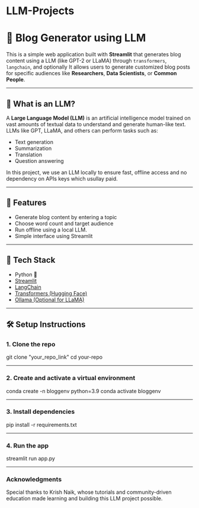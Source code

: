 # LLM-Projects

# 🧠 Blog Generator using LLM

This is a simple web application built with **Streamlit** that generates blog content using a LLM (like GPT-2 or LLaMA) through `transformers`, `langchain`, and optionally It allows users to generate customized blog posts for specific audiences like **Researchers**, **Data Scientists**, or **Common People**.

---

## 📌 What is an LLM?

A **Large Language Model (LLM)** is an artificial intelligence model trained on vast amounts of textual data to understand and generate human-like text. LLMs like GPT, LLaMA, and others can perform tasks such as:

- Text generation
- Summarization
- Translation
- Question answering

In this project, we use an LLM locally to ensure fast, offline access and no dependency on APIs keys which usullay paid.

---

## 🚀 Features

- Generate blog content by entering a topic
- Choose word count and target audience
- Run offline using a local LLM.
- Simple interface using Streamlit

---

## 🧪 Tech Stack

- Python 🐍
- [Streamlit](https://streamlit.io/)
- [LangChain](https://www.langchain.com/)
- [Transformers (Hugging Face)](https://huggingface.co/docs/transformers/index)
- [Ollama (Optional for LLaMA)](https://ollama.com/)

---

## 🛠️ Setup Instructions

### 1. Clone the repo

git clone "your_repo_link"
cd your-repo

---

### 2. Create and activate a virtual environment

conda create -n bloggenv python=3.9
conda activate bloggenv

---

### 3. Install dependencies

pip install -r requirements.txt

---

### 4. Run the app

streamlit run app.py

---

### Acknowledgments

Special thanks to Krish Naik, whose tutorials and community-driven education made learning and building this LLM project possible.

```

```
